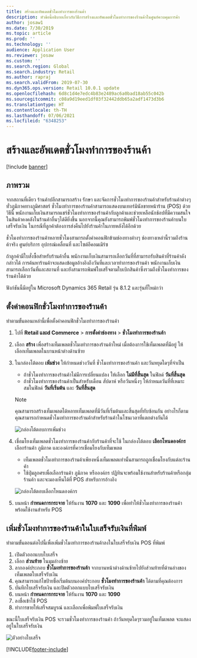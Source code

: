 ```yaml
---
title: สร้างและอัพเดตชั่วโมงทำการของร้านค้า
description: หัวข้อนี้อธิบายเกี่ยวกับวิธีการสร้างและอัพเดตชั่วโมงทำการของร้านค้าในศูนย์ควบคุมการค้า
author: josaw1
ms.date: 7/30/2019
ms.topic: article
ms.prod: ''
ms.technology: ''
audience: Application User
ms.reviewer: josaw
ms.custom: ''
ms.search.region: Global
ms.search.industry: Retail
ms.author: rapraj
ms.search.validFrom: 2019-07-30
ms.dyn365.ops.version: Retail 10.0.1 update
ms.openlocfilehash: 6d8c1d4e7edc4b83e2489ac6a0bad18ab55c042b
ms.sourcegitcommit: c08a9d19eed1df03f32442ddb65a2adf1473d3b6
ms.translationtype: HT
ms.contentlocale: th-TH
ms.lasthandoff: 07/06/2021
ms.locfileid: "6348253"
---
```

# <a name="create-and-update-store-hours"></a>สร้างและอัพเดตชั่วโมงทำการของร้านค้า

[!include [banner](../../includes/banner.md)]

## <a name="overview"></a>ภาพรวม

จากสถานที่เดียว ร้านค้าปลีกสามารถสร้าง รักษา และจัดการชั่วโมงทำการของร้านค้าสำหรับร้านค้าต่างๆทั่วภูมิภาคทางภูมิศาสตร์ ชั่วโมงทำการของร้านค้าสามารถแสดงบนเทอร์มินัลขายหน้าร้าน (POS) ด้วยวิธีนี้ พนักงานเก็บเงินสามารถแชร์ชั่วโมงทำการของร้านค้ากับลูกค้าและช่วยเหลือนักช้อปที่มีความสนใจในสินค้าคงคลังในร้านค้าอื่นๆได้ดียิ่งขึ้น นอกจากนี้คุณยังสามารถพิมพ์ชั่วโมงทำการของร้านค้าบนใบเสร็จรับเงิน ในกรณีที่ลูกค้าต้องการส่งคืนไปยังร้านค้าในภายหลังได้อีกด้วย

ชั่วโมงทำการของร้านค้าหลายชั่วโมงสามารถตั้งค่าคอนฟิกข้ามช่องทางต่างๆ ช่องทางเหล่านี้รวมถึงร้านค้าจริง ศูนย์บริการ อุปกรณ์เคลื่อนที่ และไซต์อีคอมเมิร์ซ

ถ้าลูกค้ามีใบสั่งซื้อสำหรับร้านค้าอื่น พนักงานเก็บเงินสามารถเลือกวันที่ที่สามารถรับสินค้าที่ร้านค้าดังกล่าวได้ การค้นหาร้านค้าจะแสดงข้อมูลอ้างอิงถึงวันที่และเวลาทำการของร้านค้า พนักงานเก็บเงินสามารถเลือกวันที่และสถานที่ และยังสามารถพิมพ์ใบเสร็จตามใบเบิกสินค้าซึ่งรวมถึงชั่วโมงทำการของร้านค้าได้ด้วย

ฟังก์ชันนี้มีอยู่ใน Microsoft Dynamics 365 Retail รุ่น 8.1.2 และรุ่นที่ใหม่กว่า

## <a name="configure-store-hours"></a>ตั้งค่าคอนฟิกชั่วโมงทำการของร้านค้า

ทำตามขั้นตอนเหล่านี้เพื่อตั้งค่าคอนฟิกชั่วโมงทำการของร้านค้า

1. ไปที่ **Retail และd Commerce** \> **การตั้งค่าช่องทาง** \> **ชั่วโมงทำการของร้านค้า**
2. เลือก **สร้าง** เพื่อสร้างเท็มเพลตชั่วโมงทำการของร้านค้าใหม่ เมื่อต้องการใช้เท็มเพลตที่มีอยู่ ให้เลือกเท็มเพลตในบานหน้าต่างด้านซ้าย
3. ในกล่องโต้ตอบ **เพิ่มช่วง** ให้กำหนดช่วงวันที่ ชั่วโมงทำการของร้านค้า และวันหยุดใดๆที่จำเป็น

    - ถ้าชั่วโมงทำการของร้านค้าไม่มีการเปลี่ยนแปลง ให้เลือก **ไม่มีที่สิ้นสุด** ในฟิลด์ **วันที่สิ้นสุด**
    - ถ้าชั่วโมงทำการของร้านค้าเป็นสำหรับเดือน สัปดาห์ หรือวันหนึ่งๆ ให้กำหนดวันที่ที่เหมาะสมในฟิลด์ **วันที่เริ่มต้น** และ **วันที่สิ้นสุด**

    > [!NOTE]
    > คุณสามารถสร้างเท็มเพลตได้หลายเท็มเพลตที่มีวันที่เริ่มต้นและสิ้นสุดที่ทับซ้อนกัน อย่างไรก็ตาม คุณสามารถกำหนดชั่วโมงทำการของร้านค้าสำหรับร้านค้าในโซนเวลาที่แตกต่างกันได้

    ![กล่องโต้ตอบการเพิ่มช่วง](../dev-itpro/media/Storehours1.png "กล่องโต้ตอบของการเพิ่มช่วง")

4. เชื่อมโยงเท็มเพลตชั่วโมงทำการของร้านค้ากับร้านค้าที่จะใช้ ในกล่องโต้ตอบ **เลือกโหนดองค์กร** เลือกร้านค้า ภูมิภาค และองค์กรที่ควรเชื่อมโยงกับเท็มเพลต

    - เท็มเพลตชั่วโมงทำการของร้านค้าเพียงหนึ่งเท็มเพลตเท่านั้นสามารถถูกเชื่อมโยงกับแต่ละร้านค้า
    - ใช้ปุ่มลูกศรเพื่อเลือกร้านค้า ภูมิภาค หรือองค์กร ปฏิทินจะพร้อมใช้งานสำหรับร้านค้าหรือกลุ่มร้านค้า และจะมองเห็นได้ที่ POS สำหรับการอ้างอิง

    ![กล่องโต้ตอบเลือกโหนดองค์กร](../dev-itpro/media/Storehours2.png "กล่องโต้ตอบเลือกโหนดองค์กร")

5. บนหน้า **กำหนดการกระจาย** ให้รันงาน **1070** และ **1090** เพื่อทำให้ชั่วโมงทำการของร้านค้าพร้อมใช้งานสำหรับ POS

## <a name="add-store-hours-to-printed-receipts"></a>เพิ่มชั่วโมงทำการของร้านค้าในใบเสร็จรับเงินที่พิมพ์

ทำตามขั้นตอนต่อไปนี้เพื่อเพิ่มชั่วโมงทำการของร้านค้าลงในใบเสร็จรับเงิน POS ที่พิมพ์

1. เปิดตัวออกแบบใบเสร็จ
2. เลือก **ส่วนท้าย** ในมุมล่างซ้าย
3. ลากองค์ประกอบ **ชั่วโมงทำการของร้านค้า** จากบานหน้าต่างด้านซ้ายไปยังส่วนท้ายที่ด้านล่างของเท็มเพลตใบเสร็จรับเงิน
4. คุณสามารถแก้ไขป้ายชื่อเริ่มต้นบนองค์ประกอบ **ชั่วโมงทำการของร้านค้า** ได้ตามที่คุณต้องการ
5. บันทึกใบเสร็จรับเงิน และปิดตัวออกแบบใบเสร็จรับเงิน
6. บนหน้า **กำหนดการกระจาย** ให้รันงาน **1070** และ **1090**
7. ลงชื่อเข้าใช้ POS
8. ทำการขายให้เสร็จสมบูรณ์ และเลือกเพื่อพิมพ์ใบเสร็จรับเงิน

ขณะนี้ใบเสร็จรับเงิน POS จะรวมชั่วโมงทำการของร้านค้า ถ้าวันหยุดใดๆรวมอยู่ในเท็มเพลต จะแสดงอยู่ในใบเสร็จรับเงิน

![ตัวอย่างใบเสร็จ](../dev-itpro/media/Storehours3.png "ตัวอย่างใบเสร็จ")


[!INCLUDE[footer-include](../../includes/footer-banner.md)]